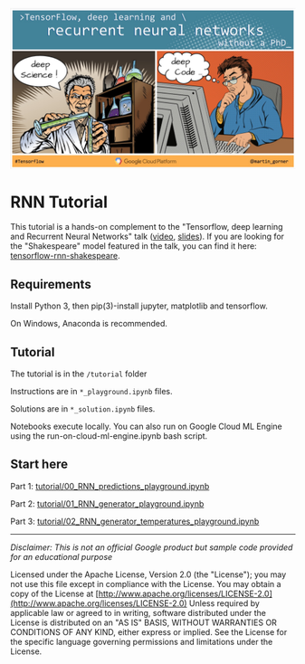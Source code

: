 ![flyer](tutorial/images/flyer_rnn.jpg)

# RNN Tutorial
This tutorial is a hands-on complement to the "Tensorflow, deep learning and Recurrent Neural Networks" talk ([video](https://youtu.be/fTUwdXUFfI8), [slides](https://goo.gl/UuN41S)). If you are looking for the "Shakespeare" model featured in the talk, you can find it here: [tensorflow-rnn-shakespeare](https://github.com/martin-gorner/tensorflow-rnn-shakespeare).

 
## Requirements

Install Python 3, then pip(3)-install jupyter, matplotlib and tensorflow.

On Windows, Anaconda is recommended.

## Tutorial

The tutorial is in the `/tutorial` folder

Instructions are in `*_playground.ipynb` files.

Solutions are in `*_solution.ipynb` files.

Notebooks execute locally. You can also run on Google Cloud ML Engine using the run-on-cloud-ml-engine.ipynb bash script.

## Start here

Part 1: [tutorial/00_RNN_predictions_playground.ipynb](tutorial/00_RNN_predictions_playground.ipynb)

Part 2: [tutorial/01_RNN_generator_playground.ipynb](tutorial/01_RNN_generator_playground.ipynb) 

Part 3: [tutorial/02_RNN_generator_temperatures_playground.ipynb](tutorial/02_RNN_generator_temperatures_playground.ipynb) 

---
*Disclaimer: This is not an official Google product but sample code provided for an educational purpose*

Licensed under the Apache License, Version 2.0 (the "License");
you may not use this file except in compliance with the License.
You may obtain a copy of the License at
[http://www.apache.org/licenses/LICENSE-2.0](http://www.apache.org/licenses/LICENSE-2.0)
Unless required by applicable law or agreed to in writing, software
distributed under the License is distributed on an "AS IS" BASIS,
WITHOUT WARRANTIES OR CONDITIONS OF ANY KIND, either express or implied.
See the License for the specific language governing permissions and
limitations under the License.

